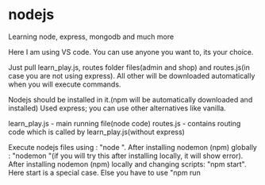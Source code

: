 # nodejs
Learning node, express, mongodb and much more

Here I am using VS code. You can use anyone you want to, its your choice.

Just pull learn_play.js, routes folder files(admin and shop) and routes.js(in case you are not using express).
All other will be downloaded automatically when you will execute commands.

Nodejs should be installed in it.(npm will be automatically downloaded and installed)
Used express; you can use other alternatives like vanilla.

learn_play.js - main running file(node code)
routes.js - contains routing code which is called by learn_play.js(without express)

Execute nodejs files using : "node <file name>".
After installing nodemon (npm) globally : "nodemon <file name>"(if you will try this after installing locally, it will show error).
After installing nodemon (npm) locally and changing scripts: "npm start".
Here start is a special case. Else you have to use "npm run <script name>".

For linux and other OS commands will be different like in ubuntu you would require sudo in front.

Used npm :
    Changed scripts-
        npm start
    Nodemon - it will automatically restart the server after saving the changes in the files; no need to quit and start again.
    Installed node modules including nodemon using - "npm install nodemon --save-dev"{development dependencies}(installs in current
                                                        folder only not globally, use "npm install -g nodemon" to install globally).
    Next time use only npm install to update/install(if deleted) node modules as your package.json will contain the the nodemon version.
    To install express - "npm install --save express"(production dependencies).
    To install body-parser(which is used to store data) - "npm install --save body-parser"(production package)

You can use debugger to check for logical errors which are hard to find.


  
